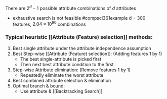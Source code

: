 There are $2^d -1$ possible attribute combinations of $d$ attributes
- exhaustive search is not feasible #compsci361example d = 300 features, $2.04 \times 10^{90}$ combinations 
### Typical heuristic [[Attribute (Feature) selection]] methods:
1. Best single attribute under the attribute independence assumption
2. Best Step-wise [[Attribute (Feature) selection]]: (Adding features 1 by 1)
	- The best single-attribute is picked first
	- Then next best attribute condition to the first
3. Step-wise Attribute elimination: (Remove features 1 by 1)
	 - Repeatedly eliminate the worst attribute
4. Best combined attribute selection & elimination
5. Optimal branch & bound:
	- Use attribute & [[Backtracking Search]]
